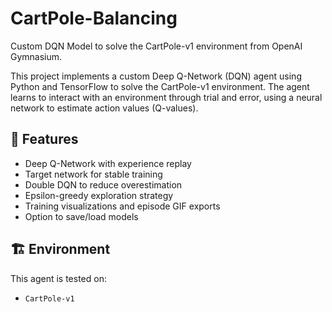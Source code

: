# CartPole-Balancing
Custom DQN Model to solve the CartPole-v1 environment from OpenAI Gymnasium.

This project implements a custom Deep Q-Network (DQN) agent using Python and TensorFlow to solve the CartPole-v1 environment. The agent learns to interact with an environment through trial and error, using a neural network to estimate action values (Q-values).

## 🚀 Features

- Deep Q-Network with experience replay
- Target network for stable training
- Double DQN to reduce overestimation
- Epsilon-greedy exploration strategy
- Training visualizations and episode GIF exports
- Option to save/load models

## 🏗 Environment

This agent is tested on:

- `CartPole-v1`
